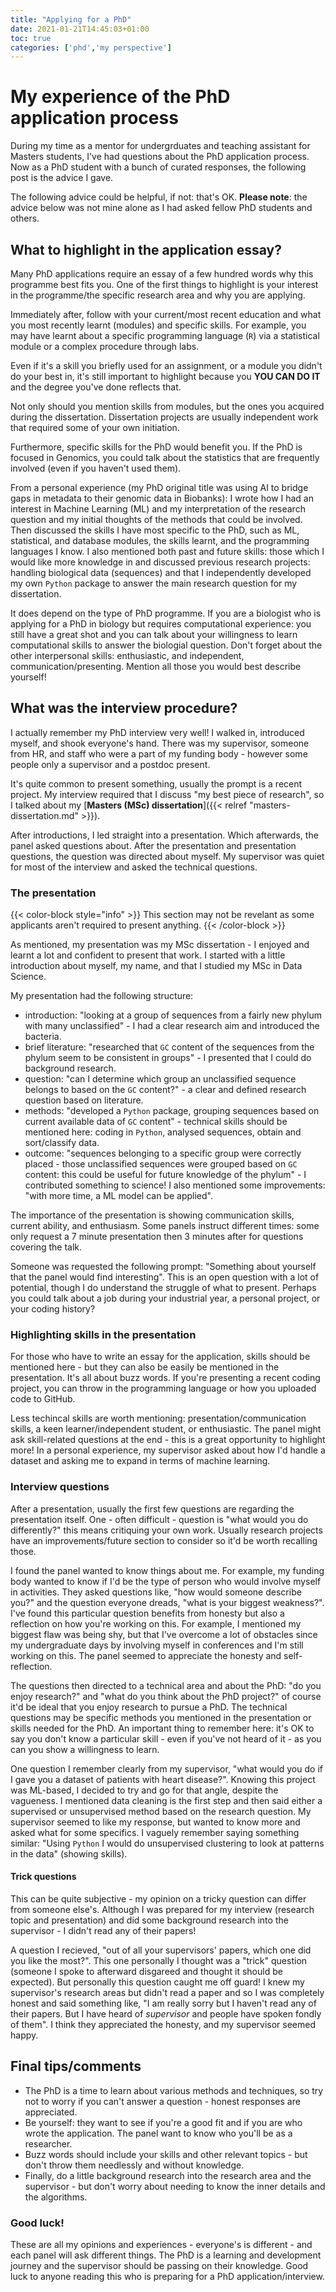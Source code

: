 ```yaml
---
title: "Applying for a PhD"
date: 2021-01-21T14:45:03+01:00
toc: true
categories: ['phd','my perspective']
---
```


# My experience of the PhD application process

During my time as a mentor for undergrduates and teaching assistant for Masters students, I've had questions about the PhD application process.
Now as a PhD student with a bunch of curated responses, the following post is the advice I gave.

The following advice could be helpful, if not: that's OK. 
**Please note**: the advice below was not mine alone as I had asked fellow PhD students and others.

## What to highlight in the application essay?

Many PhD applications require an essay of a few hundred words why this programme best fits you.
One of the first things to highlight is your interest in the programme/the specific research area and why you are applying.

Immediately after, follow with your current/most recent education and what you most recently learnt (modules) and specific skills.
For example, you may have learnt about a specific programming language (`R`) via a statistical module or a complex procedure through labs.

Even if it's a skill you briefly used for an assignment, or a module you didn't do your best in, it's still important to highlight because you **YOU CAN DO IT** and the degree you've done reflects that.

Not only should you mention skills from modules, but the ones you acquired during the dissertation.
Dissertation projects are usually independent work that required some of your own initiation.

Furthermore, specific skills for the PhD would benefit you.
If the PhD is focused in Genomics, you could talk about the statistics that are frequently involved (even if you haven't used them). 

From a personal experience (my PhD original title was using AI to bridge gaps in metadata to their genomic data in Biobanks): I wrote how I had an interest in Machine Learning (ML) and my interpretation of the research question and my initial thoughts of the methods that could be involved.
Then discussed the skills I have most specific to the PhD, such as ML, statistical, and database modules, the skills learnt, and the programming languages I know.
I also mentioned both past and future skills: those which I would like more knowledge in and discussed previous research projects: handling biological data (sequences) and that I independently developed my own `Python` package to answer the main research question for my dissertation.

It does depend on the type of PhD programme.
If you are a biologist who is applying for a PhD in biology but requires computational experience: you still have a great shot and you can talk about your willingness to learn computational skills to answer the biologial question.
Don't forget about the other interpersonal skills: enthusiastic, and independent, communication/presenting.
Mention all those you would best describe yourself!

## What was the interview procedure?

I actually remember my PhD interview very well! I walked in, introduced myself, and shook everyone's hand.
There was my supervisor, someone from HR, and staff who were a part of my funding body - however some people only a supervisor and a postdoc present.

It's quite common to present something, usually the prompt is a recent project.
My interview required that I discuss "my best piece of research", so I talked about my [**Masters (MSc) dissertation**]({{< relref "masters-dissertation.md" >}}).

After introductions, I led straight into a presentation. Which afterwards, the panel asked questions about.
After the presentation and presentation questions, the question was directed about myself.
My supervisor was quiet for most of the interview and asked the technical questions.

### The presentation

{{< color-block style="info" >}}
This section may not be revelant as some applicants aren't required to present anything.
{{< /color-block >}}

As mentioned, my presentation was my MSc dissertation - I enjoyed and learnt a lot and confident to present that work.
I started with a little introduction about myself, my name, and that I studied my MSc in Data Science.

My presentation had the following structure:

+ introduction: "looking at a group of sequences from a fairly new phylum with many unclassified" - I had a clear research aim and introduced the bacteria.
+ brief literature: "researched that `GC` content of the sequences from the phylum seem to be consistent in groups" - I presented that I could do background research.
+ question: "can I determine which group an unclassified sequence belongs to based on the `GC` content?" - a clear and defined research question based on literature.
+ methods: "developed a `Python` package, grouping sequences based on current available data of `GC` content" - technical skills should be mentioned here: coding in `Python`, analysed sequences, obtain and sort/classify data.
+ outcome: "sequences belonging to a specific group were correctly placed - those unclassified sequences were grouped based on `GC` content: this could be useful for future knowledge of the phylum" - I contributed something to science! I also mentioned some improvements: "with more time, a ML model can be applied".

The importance of the presentation is showing communication skills, current ability, and enthusiasm.
Some panels instruct different times: some only request a 7 minute presentation then 3 minutes after for questions covering the talk.

Someone was requested the following prompt: "Something about yourself that the panel would find interesting".
This is an open question with a lot of potential, though I do understand the struggle of what to present. Perhaps you could talk about a job during your industrial year, a personal project, or your coding history?

### Highlighting skills in the presentation

For those who have to write an essay for the application, skills should be mentioned here - but they can also be easily be mentioned in the presentation. 
It's all about buzz words. If you're presenting a recent coding project, you can throw in the programming language or how you uploaded code to GitHub.

Less techincal skills are worth mentioning: presentation/communication skills, a keen learner/independent student, or enthusiastic.
The panel might ask skill-related questions at the end - this is a great opportunity to highlight more! In a personal experience, my supervisor asked about how I'd handle a dataset and asking me to expand in terms of machine learning.

### Interview questions

After a presentation, usually the first few questions are regarding the presentation itself.
One - often difficult - question is "what would you do differently?" this means critiquing your own work. Usually research projects have an improvements/future section to consider so it'd be worth recalling those.

I found the panel wanted to know things about me. 
For example, my funding body wanted to know if I'd be the type of person who would involve myself in activities.
They asked questions like, "how would someone describe you?" and the question everyone dreads, "what is your biggest weakness?". 
I've found this particular question benefits from honesty but also a reflection on how you're working on this. For example, I mentioned my biggest flaw was being shy, but that I've overcome a lot of obstacles since my undergraduate days by involving myself in conferences and I'm still working on this. 
The panel seemed to appreciate the honesty and self-reflection.

The questions then directed to a technical area and about the PhD: "do you enjoy research?" and "what do you think about the PhD project?" of course it'd be ideal that you enjoy research to pursue a PhD.
The technical questions may be specific methods you mentioned in the presentation or skills needed for the PhD.
An important thing to remember here: it's OK to say you don't know a particular skill - even if you've not heard of it - as you can you show a willingness to learn.

One question I remember clearly from my supervisor, "what would you do if I gave you a dataset of patients with heart disease?". Knowing this project was ML-based, I decided to try and go for that angle, despite the vagueness.
I mentioned data cleaning is the first step and then said either a supervised or unsupervised method based on the research question.
My supervisor seemed to like my response, but wanted to know more and asked what for some specifics. I vaguely remember saying something similar: "Using `Python` I would do unsupervised clustering to look at patterns in the data" (showing skills).

#### Trick questions

This can be quite subjective - my opinion on a tricky question can differ from someone else's.
Although I was prepared for my interview (research topic and presentation) and did some background research into the supervisor - I didn't read any of their papers!

A question I recieved, "out of all your supervisors' papers, which one did you like the most?". This one personally I thought was a "trick" question (someone I spoke to afterward disgareed and thought it should be expected).
But personally this question caught me off guard! I knew my supervisor's research areas but didn't read a paper and so I was completely honest and said something like, "I am really sorry but I haven't read any of their papers. But I have heard of *supervisor* and people have spoken fondly of them". I think they appreciated the honesty, and my supervisor seemed happy.

## Final tips/comments

+ The PhD is a time to learn about various methods and techniques, so try not to worry if you can't answer a question - honest responses are appreciated.
+ Be yourself: they want to see if you're a good fit and if you are who wrote the application. The panel want to know who you'll be as a researcher.
+ Buzz words should include your skills and other relevant topics - but don't throw them needlessly and without knowledge.
+ Finally, do a little background research into the research area and the supervisor - but don't worry about needing to know the inner details and the algorithms.

### Good luck!
These are all my opinions and experiences - everyone's is different - and each panel will ask different things.
The PhD is a learning and development journey and the supervisor should be passing on their knowledge. 
Good luck to anyone reading this who is preparing for a PhD application/interview.